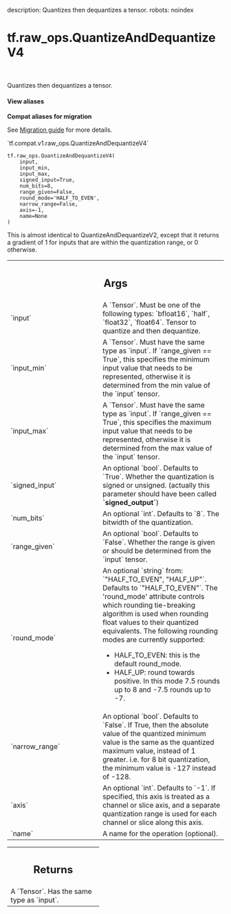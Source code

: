 description: Quantizes then dequantizes a tensor.
robots: noindex

# tf.raw_ops.QuantizeAndDequantizeV4

<!-- Insert buttons and diff -->

<table class="tfo-notebook-buttons tfo-api nocontent" align="left">

</table>



Quantizes then dequantizes a tensor.


<section class="expandable">
  <h4 class="showalways">View aliases</h4>
  <p>
<b>Compat aliases for migration</b>
<p>See
<a href="https://www.tensorflow.org/guide/migrate">Migration guide</a> for
more details.</p>
<p>`tf.compat.v1.raw_ops.QuantizeAndDequantizeV4`</p>
</p>
</section>

<pre class="devsite-click-to-copy prettyprint lang-py tfo-signature-link">
<code>tf.raw_ops.QuantizeAndDequantizeV4(
    input,
    input_min,
    input_max,
    signed_input=True,
    num_bits=8,
    range_given=False,
    round_mode=&#x27;HALF_TO_EVEN&#x27;,
    narrow_range=False,
    axis=-1,
    name=None
)
</code></pre>



<!-- Placeholder for "Used in" -->

This is almost identical to QuantizeAndDequantizeV2, except that it returns a
gradient of 1 for inputs that are within the quantization range, or 0 otherwise.

<!-- Tabular view -->
 <table class="responsive fixed orange">
<colgroup><col width="214px"><col></colgroup>
<tr><th colspan="2"><h2 class="add-link">Args</h2></th></tr>

<tr>
<td>
`input`<a id="input"></a>
</td>
<td>
A `Tensor`. Must be one of the following types: `bfloat16`, `half`, `float32`, `float64`.
Tensor to quantize and then dequantize.
</td>
</tr><tr>
<td>
`input_min`<a id="input_min"></a>
</td>
<td>
A `Tensor`. Must have the same type as `input`.
If `range_given == True`, this specifies the minimum input value that needs to
be represented, otherwise it is determined from the min value of the `input`
tensor.
</td>
</tr><tr>
<td>
`input_max`<a id="input_max"></a>
</td>
<td>
A `Tensor`. Must have the same type as `input`.
If `range_given == True`, this specifies the maximum input value that needs to
be represented, otherwise it is determined from the max value of the `input`
tensor.
</td>
</tr><tr>
<td>
`signed_input`<a id="signed_input"></a>
</td>
<td>
An optional `bool`. Defaults to `True`.
Whether the quantization is signed or unsigned. (actually this parameter should
have been called <b>`signed_output`</b>)
</td>
</tr><tr>
<td>
`num_bits`<a id="num_bits"></a>
</td>
<td>
An optional `int`. Defaults to `8`.
The bitwidth of the quantization.
</td>
</tr><tr>
<td>
`range_given`<a id="range_given"></a>
</td>
<td>
An optional `bool`. Defaults to `False`.
Whether the range is given or should be determined from the `input` tensor.
</td>
</tr><tr>
<td>
`round_mode`<a id="round_mode"></a>
</td>
<td>
An optional `string` from: `"HALF_TO_EVEN", "HALF_UP"`. Defaults to `"HALF_TO_EVEN"`.
The 'round_mode' attribute controls which rounding tie-breaking algorithm is
used when rounding float values to their quantized equivalents. The following
rounding modes are currently supported:

*   HALF_TO_EVEN: this is the default round_mode.
*   HALF_UP: round towards positive. In this mode 7.5 rounds up to 8 and -7.5
    rounds up to -7.
</td>
</tr><tr>
<td>
`narrow_range`<a id="narrow_range"></a>
</td>
<td>
An optional `bool`. Defaults to `False`.
If True, then the absolute value of the quantized minimum value is the same as
the quantized maximum value, instead of 1 greater.
i.e. for 8 bit quantization, the minimum value is -127 instead of -128.
</td>
</tr><tr>
<td>
`axis`<a id="axis"></a>
</td>
<td>
An optional `int`. Defaults to `-1`.
If specified, this axis is treated as a channel or slice axis, and a separate
quantization range is used for each channel or slice along this axis.
</td>
</tr><tr>
<td>
`name`<a id="name"></a>
</td>
<td>
A name for the operation (optional).
</td>
</tr>
</table>



<!-- Tabular view -->
 <table class="responsive fixed orange">
<colgroup><col width="214px"><col></colgroup>
<tr><th colspan="2"><h2 class="add-link">Returns</h2></th></tr>
<tr class="alt">
<td colspan="2">
A `Tensor`. Has the same type as `input`.
</td>
</tr>

</table>

